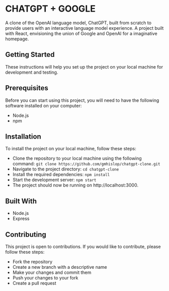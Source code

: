# CHATGPT + GOOGLE

A clone of the OpenAI language model, ChatGPT, built from scratch to provide users with an interactive language model experience. 
A project built with React, envisioning the union of Google and OpenAI for a imaginative homepage.

## Getting Started
These instructions will help you set up the project on your local machine for development and testing.

## Prerequisites
Before you can start using this project, you will need to have the following software installed on your computer:

- Node.js
- npm
## Installation
To install the project on your local machine, follow these steps:

- Clone the repository to your local machine using the following command:
``` git clone https://github.com/gmhislop/chatgpt-clone.git ```
- Navigate to the project directory:
```cd chatgpt-clone```
- Install the required dependencies:
```npm install```
- Start the development server:
```npm start```
- The project should now be running on http://localhost:3000.

## Built With
- Node.js
- Express

## Contributing
This project is open to contributions. If you would like to contribute, please follow these steps:

- Fork the repository
- Create a new branch with a descriptive name
- Make your changes and commit them
- Push your changes to your fork
- Create a pull request
